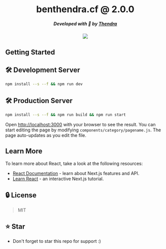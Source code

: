 <div align="center">
    <h1>benthendra.cf @ 2.0.0</h1>
    <h5>Developed with 💚 by <a href="https://benthendra.cfz">Thendra</a></h5>
    <img src="https://cdn.discordapp.com/attachments/1066145559171301377/1076184611069100153/2023-02-17-19-52-benthendra.cf.jpg">
</div>

## Getting Started

## 🛠 Development Server

```bash
npm install --s --f && npm run dev
```
## 🛠 Production Server
```bash
npm install --s --f && npm run build && npm run start
```
Open [http://localhost:3000](http://localhost:3000) with your browser to see the result.
You can start editing the page by modifying `components/category/pagename.js`. The page auto-updates as you edit the file.


## Learn More

To learn more about React, take a look at the following resources:

- [React Documentation](https://reactjs.org/docs/getting-started.html) - learn about Next.js features and API.
- [Learn React](https://reactjs.org/docs/getting-started.html#learn-react) - an interactive Next.js tutorial.

## 🔒 License
> MIT

## ⭐ Star
 - Don't forget to star this repo for support :)
